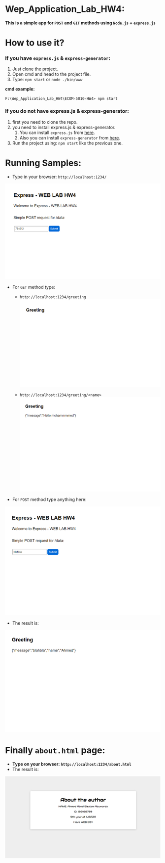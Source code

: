 # Wep_Application_Lab_HW4:

**This is a simple app for `POST` and `GIT` methods using `Node.js` + `express.js`**

# How to use it?

### If you have `express.js` & `express-generator`:

1. Just clone the project.
2. Open cmd and head to the project file.
3. Type: `npm start` or `node ./bin/www`

**cmd example:**
```text
F:\Wep_Application_Lab_HW4\ECOM-5010-HW4> npm start
```

### If you do not have express.js & express-generator:

1. first you need to clone the repo.
2. you need to install express.js & express-generator.
   1. You can install `express.js` from [here](https://expressjs.com/en/starter/installing.html).
   2. Also you can install `express-generator` from [here](https://expressjs.com/en/starter/generator.html).
3. Run the project using: `npm start` like the previous one.

# Running Samples:
* Type in your browser: `http://localhost:1234/`
  
![alt text](ECOM-5010-HW4/public/images/home.png)
* For `GET` method type:

  * `http://localhost:1234/greeting`
![alt text](ECOM-5010-HW4/public/images/greeting.png)
    
  * `http://localhost:1234/greeting/<name>`
![alt text](ECOM-5010-HW4/public/images/greetingName.png)   


* For `POST` method type anything here:

![alt text](ECOM-5010-HW4/public/images/data.png) 

* The result is:

![alt text](ECOM-5010-HW4/public/images/data2.png) 

# Finally `about.html` page:
* **Type on your browser: `http://localhost:1234/about.html`**
* The result is:

![alt text](ECOM-5010-HW4/public/images/about.png)

